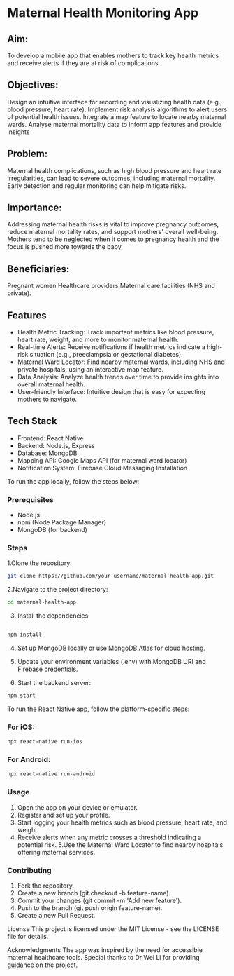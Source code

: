 # Maternal Health Monitoring App 

## Aim: 
To develop a mobile app that enables mothers to track key health metrics and receive alerts if they are at risk of complications.
## Objectives:
Design an intuitive interface for recording and visualizing health data (e.g., blood pressure, heart rate).
Implement risk analysis algorithms to alert users of potential health issues.
Integrate a map feature to locate nearby maternal wards.
Analyse maternal mortality data to inform app features and provide insights

## Problem: 
Maternal health complications, such as high blood pressure and heart rate irregularities, can lead to severe outcomes, including maternal mortality. 
Early detection and regular monitoring can help mitigate risks.

## Importance: 
Addressing maternal health risks is vital to improve pregnancy outcomes, reduce maternal mortality rates, and support mothers' overall well-being. 
Mothers tend to be neglected when it comes to pregnancy health and the focus is pushed more towards the baby, 

## Beneficiaries: 
Pregnant women
Healthcare providers
Maternal care facilities (NHS and private).

## Features
- Health Metric Tracking: Track important metrics like blood pressure, heart rate, weight, and more to monitor maternal health.
- Real-time Alerts: Receive notifications if health metrics indicate a high-risk situation (e.g., preeclampsia or gestational diabetes).
- Maternal Ward Locator: Find nearby maternal wards, including NHS and private hospitals, using an interactive map feature.
- Data Analysis: Analyze health trends over time to provide insights into overall maternal health.
- User-friendly Interface: Intuitive design that is easy for expecting mothers to navigate.

## Tech Stack
- Frontend: React Native
- Backend: Node.js, Express
- Database: MongoDB
- Mapping API: Google Maps API (for maternal ward locator)
- Notification System: Firebase Cloud Messaging
Installation

To run the app locally, follow the steps below:

### Prerequisites
- Node.js
- npm (Node Package Manager)
- MongoDB (for backend)

### Steps
1.Clone the repository:
```bash
git clone https://github.com/your-username/maternal-health-app.git 
```

2.Navigate to the project directory:

```bash
cd maternal-health-app
```
3. Install the dependencies:

```bash

npm install
```
4. Set up MongoDB locally or use MongoDB Atlas for cloud hosting.

5. Update your environment variables (.env) with MongoDB URI and Firebase credentials.

6. Start the backend server:

```bash
npm start
```

To run the React Native app, follow the platform-specific steps:

### For iOS:

```bash
npx react-native run-ios
```

### For Android:

``` bash
npx react-native run-android
```

### Usage
1. Open the app on your device or emulator.
2. Register and set up your profile.
3. Start logging your health metrics such as blood pressure, heart rate, and weight.
4. Receive alerts when any metric crosses a threshold indicating a potential risk.
5.Use the Maternal Ward Locator to find nearby hospitals offering maternal services.

### Contributing
1. Fork the repository.
2. Create a new branch (git checkout -b feature-name).
3. Commit your changes (git commit -m 'Add new feature').
4. Push to the branch (git push origin feature-name).
5. Create a new Pull Request.

License
This project is licensed under the MIT License - see the LICENSE file for details.

Acknowledgments
The app was inspired by the need for accessible maternal healthcare tools.
Special thanks to Dr Wei Li for providing guidance on the project.
